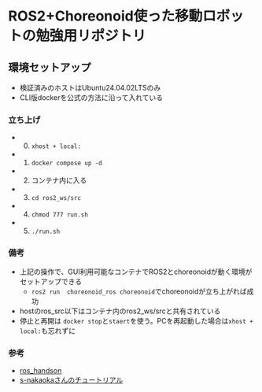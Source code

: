 # ROS2+Choreonoid使った移動ロボットの勉強用リポジトリ
## 環境セットアップ
- 検証済みのホストはUbuntu24.04.02LTSのみ
- CLI版dockerを公式の方法に沿って入れている
### 立ち上げ
- 0. `xhost + local:`
- 1. `docker compose up -d`
- 2. コンテナ内に入る
- 3. `cd ros2_ws/src`
- 4. `chmod 777 run.sh`
- 5. `./run.sh`

### 備考
- 上記の操作で、GUI利用可能なコンテナでROS2とchoreonoidが動く環境がセットアップできる
    - `ros2 run  choreonoid_ros choreonoid`でchoreonoidが立ち上がれば成功
- hostのros_src以下はコンテナ内のros2_ws/srcと共有されている
- 停止と再開は `docker stop`と`staert`を使う。PCを再起動した場合は`xhost + local:`も忘れずに
### 参考
- [ros_handson](https://ouxt-polaris.github.io/ros_handson/how_to_setup/)
- [s-nakaokaさんのチュートリアル](https://github.com/choreonoid/choreonoid_ros2_mobile_robot_tutorial/tree/main)
